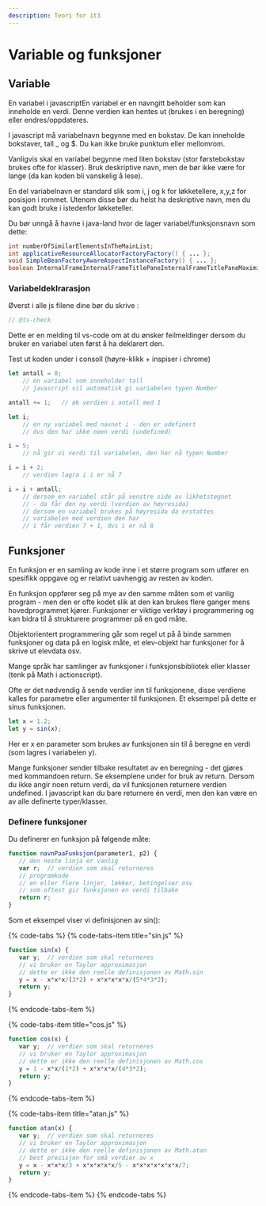 ```yaml
---
description: Teori for it3
---
```


# Variable og funksjoner

## Variable

En variabel i javascriptEn variabel er en navngitt beholder som kan inneholde en verdi. Denne verdien kan hentes ut \(brukes i en beregning\) eller endres/oppdateres.

 I javascript må variabelnavn begynne med en bokstav. De kan inneholde bokstaver, tall \_ og $. Du kan ikke bruke punktum eller mellomrom. 

Vanligvis skal en variabel begynne med liten bokstav \(stor førstebokstav brukes ofte for klasser\). Bruk deskriptive navn, men de bør ikke være for lange \(da kan koden bli vanskelig å lese\). 

En del variabelnavn er standard slik som i, j og k for løkketellere, x,y,z for posisjon i rommet. Utenom disse bør du helst ha deskriptive navn, men du kan godt bruke i istedenfor løkketeller. 

Du bør unngå å havne i java-land hvor de lager variabel/funksjonsnavn som dette:

```java
int numberOfSimilarElementsInTheMainList;
int applicativeResourceAllocatorFactoryFactory() { ... };
void SimpleBeanFactoryAwareAspectInstanceFactory() { ... };
boolean InternalFrameInternalFrameTitlePaneInternalFrameTitlePaneMaximizeButtonWindowNotFocusedState = false;
```

### Variabeldeklrarasjon

Øverst i alle js filene dine bør du skrive :

```javascript
// @ts-check
```

Dette er en melding til vs-code om at du ønsker feilmeldinger dersom du bruker en variabel uten først å ha deklarert den.

Test ut koden under i consoll \(høyre-klikk + inspiser i chrome\)

```javascript
let antall = 0;   
    // en variabel som inneholder tall
    // javascript vil automatisk gi variabelen typen Number

antall += 1;   // øk verdien i antall med 1

let i;   
    // en ny variabel med navnet i - den er udefinert
    // dvs den har ikke noen verdi (undefined)

i = 5;  
    // nå gir vi verdi til variabelen, den har nå typen Number

i = i + 2;
    // verdien lagra i i er nå 7

i = i + antall;
    // dersom en variabel står på venstre side av likhetstegnet
    // - da får den ny verdi (verdien av høyresida)
    // dersom en variabel brukes på høyresida da erstattes 
    // variabelen med verdien den har
    // i får verdien 7 + 1, dvs i er nå 8
```

## Funksjoner

En funksjon er en samling av kode inne i et større program som utfører en spesifikk oppgave og er relativt uavhengig av resten av koden. 

En funksjon oppfører seg på mye av den samme måten som et vanlig program - men den er ofte kodet slik at den kan brukes flere ganger mens hovedprogrammet kjører. Funksjoner er viktige verktøy i programmering og kan bidra til å strukturere programmer på en god måte. 

Objektorientert programmering går som regel ut på å binde sammen funksjoner og data på en logisk måte, et elev-objekt har funksjoner for å skrive ut elevdata osv. 

Mange språk har samlinger av funksjoner i funksjonsbibliotek eller klasser \(tenk på Math i actionscript\). 

Ofte er det nødvendig å sende verdier inn til funksjonene, disse verdiene kalles for parametre eller argumenter til funksjonen. Et eksempel på dette er sinus funksjonen.

```javascript
let x = 1.2;
let y = sin(x);
```

Her er x en parameter som brukes av funksjonen sin til å beregne en verdi \(som lagres i variabelen y\). 

Mange funksjoner sender tilbake resultatet av en beregning - det gjøres med kommandoen return. Se eksemplene under for bruk av return. Dersom du ikke angir noen return verdi, da vil funksjonen returnere verdien undefined. I javascript kan du bare returnere én verdi, men den kan være en av alle definerte typer/klasser.

### Definere funksjoner

Du definerer en funksjon på følgende måte:

```javascript
function navnPaaFunksjon(parameter1, p2) {
   // den neste linja er vanlig
   var r;  // verdien som skal returneres
   // programkode
   // en eller flere linjer, løkker, betingelser osv
   // som oftest gir funksjonen en verdi tilbake
   return r;
}
```

Som et eksempel viser vi definisjonen av sin\(\):

{% code-tabs %}
{% code-tabs-item title="sin.js" %}
```javascript
function sin(x) {
   var y;  // verdien som skal returneres
   // vi bruker en Taylor approximasjon
   // dette er ikke den reelle definisjonen av Math.sin
   y = x - x*x*x/(3*2) + x*x*x*x*x/(5*4*3*2);
   return y;
}

```
{% endcode-tabs-item %}

{% code-tabs-item title="cos.js" %}
```javascript
function cos(x) {
   var y;  // verdien som skal returneres
   // vi bruker en Taylor approximasjon
   // dette er ikke den reelle definisjonen av Math.cos
   y = 1 - x*x/(1*2) + x*x*x*x/(4*3*2);
   return y;
}


```
{% endcode-tabs-item %}

{% code-tabs-item title="atan.js" %}
```javascript
function atan(x) {
   var y;  // verdien som skal returneres
   // vi bruker en Taylor approximasjon
   // dette er ikke den reelle definisjonen av Math.atan
   // best presisjon for små verdier av x
   y = x - x*x*x/3 + x*x*x*x*x/5 - x*x*x*x*x*x*x/7;
   return y;
}

```
{% endcode-tabs-item %}
{% endcode-tabs %}



